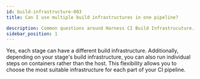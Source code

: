 ```yaml
---
id: build-infrastructure-003
title: Can I use multiple build infrastructures in one pipeline?

description: Common questions around Harness CI Build Infrastrucuture.
sidebar_position: 1
---
```

<!-- # Can I use multiple build infrastructures in one pipeline? -->

Yes, each stage can have a different build infrastructure. Additionally, depending on your stage's build infrastructure, you can also run individual steps on containers rather than the host. This flexibility allows you to choose the most suitable infrastructure for each part of your CI pipeline.